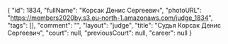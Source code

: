 {
    "id": 1834,
    "fullName": "Корсак Денис Сергеевич",
    "photoURL": "https://members2020by.s3.eu-north-1.amazonaws.com/judge_1834",
    "tags": [],
    "comment": "",
    "layout": "judge",
    "title": "Судья Корсак Денис Сергеевич",
    "court": null,
    "previousCourt": null,
    "career": null
}